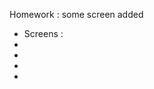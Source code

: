 Homework : some screen added
 - Screens :
- <a href="https://drive.google.com/file/d/1q2x8GWyTeJ4iL8cx-3lXsMvjUeRhlca7/view?usp=sharing" target="_blank"></a>
- <a href="https://drive.google.com/file/d/1cZnOlwSQ0ktY5alksCmN-XZhHyMrSC_w/view?usp=sharing" target="_blank"></a>
- <a href="https://drive.google.com/file/d/1EsM4y9fUjKjeO35oARsrittawyzsxCVV/view?usp=sharing" target="_blank"></a>
- <a href="https://drive.google.com/file/d/1cbNNWEwFDjJqomPo8eTtt8inO8sPoB83/view?usp=sharing" target="_blank"></a>
